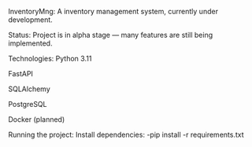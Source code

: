 InventoryMng:
  A inventory management system, currently under development.

Status:
  Project is in alpha stage — many features are still being implemented.

Technologies:
  Python 3.11

  FastAPI

  SQLAlchemy

  PostgreSQL 

  Docker (planned)

Running the project:
  Install dependencies:
  -pip install -r requirements.txt
